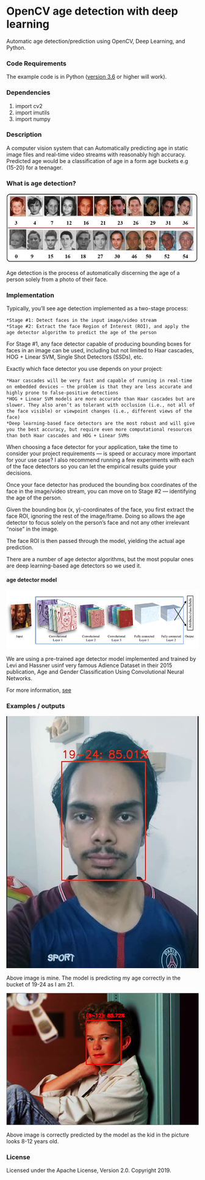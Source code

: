 # OpenCV age detection with deep learning 
 Automatic age detection/prediction using OpenCV, Deep Learning, and Python.

### Code Requirements
The example code is in Python ([version 3.6](https://www.python.org/download/releases/3.6/) or higher will work). 

### Dependencies

1) import cv2
2) import imutils
3) import numpy


### Description

A computer vision system that can Automatically predicting age in static image files and real-time video streams with reasonably high accuracy. Predicted age would be a classification of age in a form age buckets e.g (15-20) for a teenager.

### What is age detection?

 
 ![age detection](https://github.com/msalmankhaliq/Age-detector/blob/master/opencv_age_detection_examples.jpg)

Age detection is the process of automatically discerning the age of a person solely from a photo of their face.

### Implementation

Typically, you’ll see age detection implemented as a two-stage process:

    *Stage #1: Detect faces in the input image/video stream
    *Stage #2: Extract the face Region of Interest (ROI), and apply the age detector algorithm to predict the age of the person

For Stage #1, any face detector capable of producing bounding boxes for faces in an image can be used, including but not limited to Haar cascades, HOG + Linear SVM, Single Shot Detectors (SSDs), etc.

Exactly which face detector you use depends on your project:

    *Haar cascades will be very fast and capable of running in real-time on embedded devices — the problem is that they are less accurate and highly prone to false-positive detections
    *HOG + Linear SVM models are more accurate than Haar cascades but are slower. They also aren’t as tolerant with occlusion (i.e., not all of the face visible) or viewpoint changes (i.e., different views of the face)
    *Deep learning-based face detectors are the most robust and will give you the best accuracy, but require even more computational resources than both Haar cascades and HOG + Linear SVMs

When choosing a face detector for your application, take the time to consider your project requirements — is speed or accuracy more important for your use case? I also recommend running a few experiments with each of the face detectors so you can let the empirical results guide your decisions.

Once your face detector has produced the bounding box coordinates of the face in the image/video stream, you can move on to Stage #2 — identifying the age of the person.

Given the bounding box (x, y)-coordinates of the face, you first extract the face ROI, ignoring the rest of the image/frame. Doing so allows the age detector to focus solely on the person’s face and not any other irrelevant “noise” in the image.

The face ROI is then passed through the model, yielding the actual age prediction.

There are a number of age detector algorithms, but the most popular ones are deep learning-based age detectors so we used it.

#### age detector model

 ![age detection algorithm](https://github.com/msalmankhaliq/Age-detector/blob/master/opencv_age_detection_arch.png)
 
We are using a pre-trained age detector model implemented and trained by Levi and Hassner usinf very famous Adience Dataset in their 2015 publication, Age and Gender Classification Using Convolutional Neural Networks.

For more information, [see](https://talhassner.github.io/home/publication/2015_CVPR/)

### Examples / outputs
![age detection example 1](https://github.com/msalmankhaliq/Age-detector/blob/master/output%202.PNG)

Above image is mine. The model is predicting my age correctly in the bucket of 19-24 as I am 21.

![age detection example 2](https://github.com/msalmankhaliq/Age-detector/blob/master/output.PNG)

Above image is correctly predicted by the model as the kid in the picture looks 8-12 years old.

### License 

 Licensed under the Apache License, Version 2.0. Copyright 2019.

